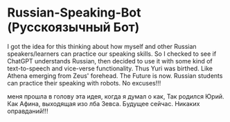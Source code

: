 # Russian-Speaking-Bot (Русскоязычный Бот)
I got the idea for this thinking about how myself and other Russian speakers/learners can practice our speaking skills. So I checked to see if ChatGPT understands Russian, then decided to use it with some kind of text-to-speech and vice-verse functionality. Thus Yuri was birthed. Like Athena emerging from Zeus' forehead. The Future is now. Russian students can practice their speaking with robots. No excuses!!!

меня прошла в голову эта идея, когда я думал о как, 
Так родился Юрий. Как Афина, выходящая изо лба Зевса. Будущее сейчас. Никаких оправданий!!! 

